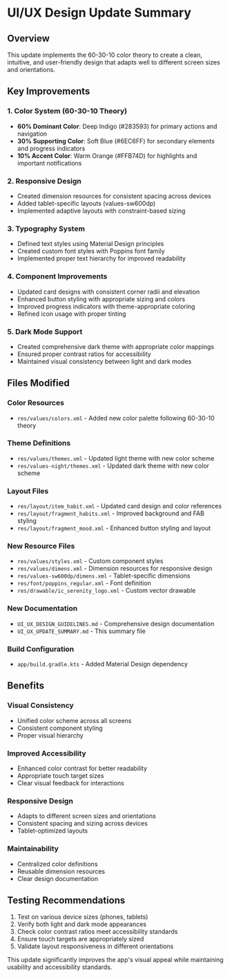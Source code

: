 # UI/UX Design Update Summary

## Overview
This update implements the 60-30-10 color theory to create a clean, intuitive, and user-friendly design that adapts well to different screen sizes and orientations.

## Key Improvements

### 1. Color System (60-30-10 Theory)
- **60% Dominant Color**: Deep Indigo (#283593) for primary actions and navigation
- **30% Supporting Color**: Soft Blue (#6EC6FF) for secondary elements and progress indicators
- **10% Accent Color**: Warm Orange (#FFB74D) for highlights and important notifications

### 2. Responsive Design
- Created dimension resources for consistent spacing across devices
- Added tablet-specific layouts (values-sw600dp)
- Implemented adaptive layouts with constraint-based sizing

### 3. Typography System
- Defined text styles using Material Design principles
- Created custom font styles with Poppins font family
- Implemented proper text hierarchy for improved readability

### 4. Component Improvements
- Updated card designs with consistent corner radii and elevation
- Enhanced button styling with appropriate sizing and colors
- Improved progress indicators with theme-appropriate coloring
- Refined icon usage with proper tinting

### 5. Dark Mode Support
- Created comprehensive dark theme with appropriate color mappings
- Ensured proper contrast ratios for accessibility
- Maintained visual consistency between light and dark modes

## Files Modified

### Color Resources
- `res/values/colors.xml` - Added new color palette following 60-30-10 theory

### Theme Definitions
- `res/values/themes.xml` - Updated light theme with new color scheme
- `res/values-night/themes.xml` - Updated dark theme with new color scheme

### Layout Files
- `res/layout/item_habit.xml` - Updated card design and color references
- `res/layout/fragment_habits.xml` - Improved background and FAB styling
- `res/layout/fragment_mood.xml` - Enhanced button styling and layout

### New Resource Files
- `res/values/styles.xml` - Custom component styles
- `res/values/dimens.xml` - Dimension resources for responsive design
- `res/values-sw600dp/dimens.xml` - Tablet-specific dimensions
- `res/font/poppins_regular.xml` - Font definition
- `res/drawable/ic_serenity_logo.xml` - Custom vector drawable

### New Documentation
- `UI_UX_DESIGN_GUIDELINES.md` - Comprehensive design documentation
- `UI_UX_UPDATE_SUMMARY.md` - This summary file

### Build Configuration
- `app/build.gradle.kts` - Added Material Design dependency

## Benefits

### Visual Consistency
- Unified color scheme across all screens
- Consistent component styling
- Proper visual hierarchy

### Improved Accessibility
- Enhanced color contrast for better readability
- Appropriate touch target sizes
- Clear visual feedback for interactions

### Responsive Design
- Adapts to different screen sizes and orientations
- Consistent spacing and sizing across devices
- Tablet-optimized layouts

### Maintainability
- Centralized color definitions
- Reusable dimension resources
- Clear design documentation

## Testing Recommendations

1. Test on various device sizes (phones, tablets)
2. Verify both light and dark mode appearances
3. Check color contrast ratios meet accessibility standards
4. Ensure touch targets are appropriately sized
5. Validate layout responsiveness in different orientations

This update significantly improves the app's visual appeal while maintaining usability and accessibility standards.